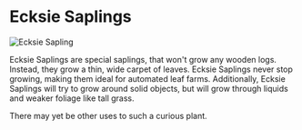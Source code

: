# Ecksie Saplings

![Ecksie Sapling](block:betterwithaddons:ecksie_sapling@0)

Ecksie Saplings are special saplings, that won't grow any wooden logs. Instead, they grow a thin, wide carpet of leaves. Ecksie Saplings never stop growing, making them ideal for automated leaf farms.
Additionally, Ecksie Saplings will try to grow around solid objects, but will grow through liquids and weaker foliage like tall grass.

There may yet be other uses to such a curious plant.